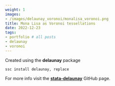 ```yaml
---
weight: 1
images:
- /images/delaunay_voronoi/monalisa_voronoi.png
title: Mona Lisa as Voronoi tessellations
date: 2022-12-23
tags:
- portfolio # all posts
- delaunay
- voronoi
---
```


Created using the **delaunay** package


```
ssc install delaunay, replace
```

For more info visit the [**stata-delaunay**][def] GitHub page.

[def]: https://github.com/asjadnaqvi/stata-delaunay
